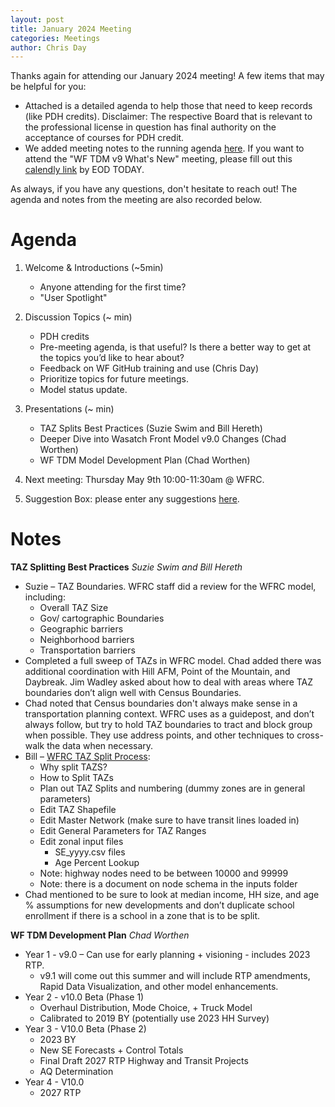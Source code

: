 ```yaml
---
layout: post
title: January 2024 Meeting
categories: Meetings
author: Chris Day
---
```


Thanks again for attending our January 2024 meeting! A few items that may be helpful for you: 

 - Attached is a detailed agenda to help those that need to keep records (like PDH credits). Disclaimer: The respective Board that is relevant to the professional license in question has final authority on the acceptance of courses for PDH credit.
 - We added meeting notes to the running agenda [here](https://docs.google.com/document/d/1INjGpaTnoyNo5jwV2wH1SD8sooiiuDyAiZdpoRF9ekA/edit). 
If you want to attend the "WF TDM v9 What's New" meeting, please fill out this [calendly link](https://calendly.com/d/43k-8gx-k64/wf-travel-demand-model-version-9-what-s-new-details?month=2024-01) by EOD TODAY.

As always, if you have any questions, don't hesitate to reach out! The agenda and notes from the meeting are also recorded below.

# Agenda

1. Welcome & Introductions (~5min)
   - Anyone attending for the first time?
   - "User Spotlight"

2. Discussion Topics (~ min)

   - PDH credits
   - Pre-meeting agenda, is that useful? Is there a better way to get at the topics you’d like to hear about? 
   - Feedback on WF GitHub training and use (Chris Day)
   - Prioritize topics for future meetings. 
   - Model status update.
 

3. Presentations (~ min)
    
   - TAZ Splits Best Practices (Suzie Swim and Bill Hereth)
   - Deeper Dive into Wasatch Front Model v9.0 Changes (Chad Worthen)
   - WF TDM Model Development Plan (Chad Worthen)


4. Next meeting: Thursday May 9th 10:00-11:30am @ WFRC.

5. Suggestion Box: please enter any suggestions [here](https://docs.google.com/forms/d/e/1FAIpQLSeDrhBnu1zuc2MvGWOlZ1q85KSoE-NXFUH-Oc9id567GtV6Ow/viewform). 

# Notes

**TAZ Splitting Best Practices**
*Suzie Swim and Bill Hereth*
 
 - Suzie – TAZ Boundaries.  WFRC staff did a review for the WFRC model, including:
    - Overall TAZ Size
    - Gov/ cartographic Boundaries
    - Geographic barriers
    - Neighborhood barriers
    - Transportation barriers
 - Completed a full sweep of TAZs in WFRC model.  Chad added there was additional coordination with Hill AFM, Point of the Mountain, and Daybreak. Jim Wadley asked about how to deal with areas where TAZ boundaries don’t align well with Census Boundaries. 
 - Chad noted that Census boundaries don't always make sense in a transportation planning context. WFRC uses as a guidepost, and don’t always follow, but try to hold TAZ boundaries to tract and block group when possible. They use address points, and other techniques to cross-walk the data when necessary.
 - Bill – [WFRC TAZ Split Process](https://docs.google.com/presentation/d/1r-RvBGBuvtX1OMGBStltk5ZVkjRSFC3HolNGgSzC-bo/edit?usp=sharing): 
    - Why split TAZS?
    - How to Split TAZs
    - Plan out TAZ Splits and numbering (dummy zones are in general parameters)
    - Edit TAZ Shapefile
    - Edit Master Network (make sure to have transit lines loaded in)
    - Edit General Parameters for TAZ Ranges
    - Edit zonal input files
       - SE_yyyy.csv files
       - Age Percent Lookup
    - Note: highway nodes need to be between 10000 and 99999
    - Note: there is a document on node schema in the inputs folder
 - Chad mentioned to be sure to look at median income, HH size, and age % assumptions for new developments and don’t duplicate school enrollment if there is a school in a zone that is to be split.
 
**WF TDM Development Plan**
*Chad Worthen*

 - Year 1    - v9.0 – Can use for early planning + visioning - includes 2023 RTP.
    - v9.1 will come out this summer and will include RTP amendments, Rapid Data Visualization, and other model enhancements.
 - Year 2    - v10.0 Beta (Phase 1)﻿
    - Overhaul Distribution, Mode Choice, + Truck Model
    - Calibrated to 2019 BY (potentially use 2023 HH Survey)
 - Year 3	- V10.0 Beta (Phase 2)
    - 2023 BY
    - New SE Forecasts + Control Totals
    - Final Draft 2027 RTP Highway and Transit Projects
    - AQ Determination
 - Year 4    - V10.0
    - 2027 RTP






